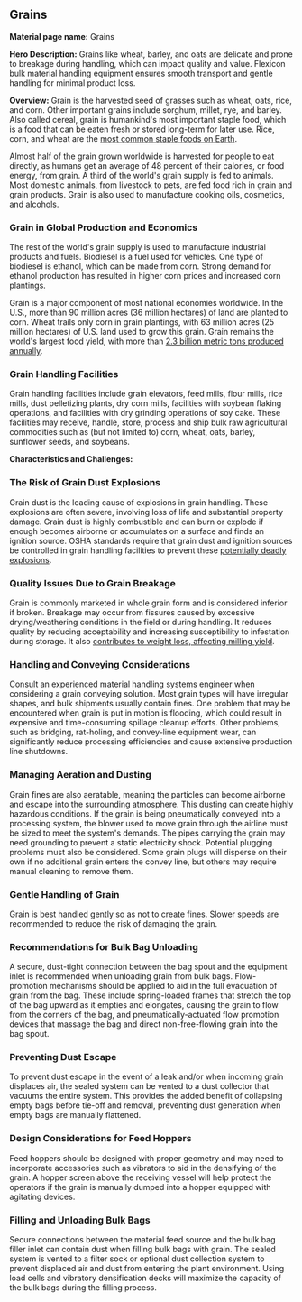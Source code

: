 ## Grains

**Material page name:** Grains

**Hero Description:** Grains like wheat, barley, and oats are delicate and prone to breakage during handling, which can impact quality and value. Flexicon bulk material handling equipment ensures smooth transport and gentle handling for minimal product loss.

**Overview:** Grain is the harvested seed of grasses such as wheat, oats, rice, and corn. Other important grains include sorghum, millet, rye, and barley. Also called cereal, grain is humankind's most important staple food, which is a food that can be eaten fresh or stored long-term for later use. Rice, corn, and wheat are the [most common staple foods on Earth](https://education.nationalgeographic.org/resource/food-staple/).

Almost half of the grain grown worldwide is harvested for people to eat directly, as humans get an average of 48 percent of their calories, or food energy, from grain. A third of the world's grain supply is fed to animals. Most domestic animals, from livestock to pets, are fed food rich in grain and grain products. Grain is also used to manufacture cooking oils, cosmetics, and alcohols.

### Grain in Global Production and Economics

The rest of the world's grain supply is used to manufacture industrial products and fuels. Biodiesel is a fuel used for vehicles. One type of biodiesel is ethanol, which can be made from corn. Strong demand for ethanol production has resulted in higher corn prices and increased corn plantings.

Grain is a major component of most national economies worldwide. In the U.S., more than 90 million acres (36 million hectares) of land are planted to corn. Wheat trails only corn in grain plantings, with 63 million acres (25 million hectares) of U.S. land used to grow this grain. Grain remains the world's largest food yield, with more than [2.3 billion metric tons produced annually](https://www.routledge.com/Cereal-Grains-Properties-Processing-and-Nutritional-Attributes/Serna-Saldivar/p/book/9781439815601).

### Grain Handling Facilities

Grain handling facilities include grain elevators, feed mills, flour mills, rice mills, dust pelletizing plants, dry corn mills, facilities with soybean flaking operations, and facilities with dry grinding operations of soy cake. These facilities may receive, handle, store, process and ship bulk raw agricultural commodities such as (but not limited to) corn, wheat, oats, barley, sunflower seeds, and soybeans.

**Characteristics and Challenges:**

### The Risk of Grain Dust Explosions

Grain dust is the leading cause of explosions in grain handling. These explosions are often severe, involving loss of life and substantial property damage. Grain dust is highly combustible and can burn or explode if enough becomes airborne or accumulates on a surface and finds an ignition source. OSHA standards require that grain dust and ignition sources be controlled in grain handling facilities to prevent these [potentially deadly explosions](https://www.osha.gov/grain-handling).

### Quality Issues Due to Grain Breakage

Grain is commonly marketed in whole grain form and is considered inferior if broken. Breakage may occur from fissures caused by excessive drying/weathering conditions in the field or during handling. It reduces quality by reducing acceptability and increasing susceptibility to infestation during storage. It also [contributes to weight loss, affecting milling yield](https://www.fao.org/4/t1838e/t1838e0h.htm).

### Handling and Conveying Considerations

Consult an experienced material handling systems engineer when considering a grain conveying solution. Most grain types will have irregular shapes, and bulk shipments usually contain fines. One problem that may be encountered when grain is put in motion is flooding, which could result in expensive and time-consuming spillage cleanup efforts. Other problems, such as bridging, rat-holing, and convey-line equipment wear, can significantly reduce processing efficiencies and cause extensive production line shutdowns.

### Managing Aeration and Dusting

Grain fines are also aeratable, meaning the particles can become airborne and escape into the surrounding atmosphere. This dusting can create highly hazardous conditions. If the grain is being pneumatically conveyed into a processing system, the blower used to move grain through the airline must be sized to meet the system's demands. The pipes carrying the grain may need grounding to prevent a static electricity shock. Potential plugging problems must also be considered. Some grain plugs will disperse on their own if no additional grain enters the convey line, but others may require manual cleaning to remove them.

### Gentle Handling of Grain

Grain is best handled gently so as not to create fines. Slower speeds are recommended to reduce the risk of damaging the grain.

### Recommendations for Bulk Bag Unloading

A secure, dust-tight connection between the bag spout and the equipment inlet is recommended when unloading grain from bulk bags. Flow-promotion mechanisms should be applied to aid in the full evacuation of grain from the bag. These include spring-loaded frames that stretch the top of the bag upward as it empties and elongates, causing the grain to flow from the corners of the bag, and pneumatically-actuated flow promotion devices that massage the bag and direct non-free-flowing grain into the bag spout.

### Preventing Dust Escape

To prevent dust escape in the event of a leak and/or when incoming grain displaces air, the sealed system can be vented to a dust collector that vacuums the entire system. This provides the added benefit of collapsing empty bags before tie-off and removal, preventing dust generation when empty bags are manually flattened.

### Design Considerations for Feed Hoppers

Feed hoppers should be designed with proper geometry and may need to incorporate accessories such as vibrators to aid in the densifying of the grain. A hopper screen above the receiving vessel will help protect the operators if the grain is manually dumped into a hopper equipped with agitating devices.

### Filling and Unloading Bulk Bags

Secure connections between the material feed source and the bulk bag filler inlet can contain dust when filling bulk bags with grain. The sealed system is vented to a filter sock or optional dust collection system to prevent displaced air and dust from entering the plant environment. Using load cells and vibratory densification decks will maximize the capacity of the bulk bags during the filling process.
